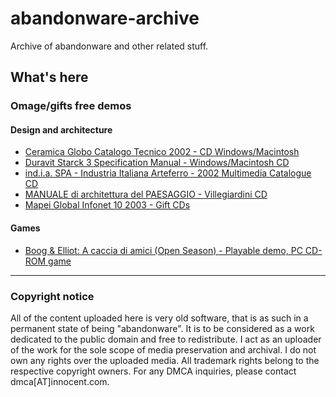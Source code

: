 # abandonware-archive
Archive of abandonware and other related stuff.

## What's here
### Omage/gifts free demos
#### Design and architecture
- [Ceramica Globo Catalogo Tecnico 2002 - CD Windows/Macintosh](https://github.com/andrigamerita/abandonware-archive/releases/tag/globo)
- [Duravit Starck 3 Specification Manual - Windows/Macintosh CD](https://github.com/andrigamerita/abandonware-archive/releases/tag/starck_iii)
- [ind.i.a. SPA - Industria Italiana Arteferro - 2002 Multimedia Catalogue CD](https://github.com/andrigamerita/abandonware-archive/releases/tag/india-SPA-2002)
- [MANUALE di architettura del PAESAGGIO - Villegiardini CD](https://github.com/andrigamerita/abandonware-archive/releases/tag/villegiardini-cd)
- [Mapei Global Infonet 10 2003 - Gift CDs](https://github.com/andrigamerita/abandonware-archive/releases/tag/mapei_global_infonet)
#### Games
- [Boog & Elliot: A caccia di amici (Open Season) - Playable demo, PC CD-ROM game](https://github.com/andrigamerita/abandonware-archive/releases/tag/openseason)

---

### Copyright notice
All of the content uploaded here is very old software, that is as such in a permanent state of being "abandonware". It is to be considered as a work dedicated to the public domain and free to redistribute. I act as an uploader of the work for the sole scope of media preservation and archival. I do not own any rights over the uploaded media. All trademark rights belong to the respective copyright owners.
For any DMCA inquiries, please contact dmca[AT]innocent.com.
